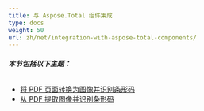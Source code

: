```yaml
---
title: 与 Aspose.Total 组件集成
type: docs
weight: 50
url: zh/net/integration-with-aspose-total-components/
---
```


###### **本节包括以下主题：**
- [将 PDF 页面转换为图像并识别条形码](/pdf/net/convert-pdf-pages-to-images-and-recognize-barcodes/)
- [从 PDF 提取图像并识别条形码](/pdf/net/extract-images-from-pdf-and-recognize-barcodes/)
